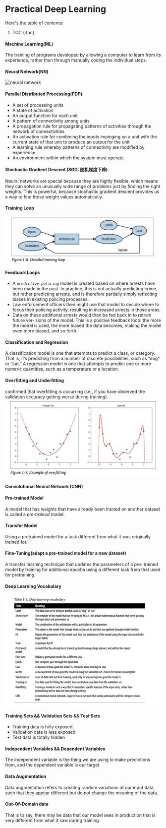# Practical Deep Learning
Here's the table of contents:

1. TOC
{:toc}

#### Machine Learning(ML)
The training of programs developed by allowing a computer to learn from its experience, rather than through manually coding the individual steps.
#### Neural Network(NN)
![](silence-zhang.github.io/images/Pastedimage20240314180458.png "neural network")
#### Parallel Distributed Processing(PDP)
- A set of processing units 
- A state of activation 
- An output function for each unit 
- A pattern of connectivity among units
- A propagation rule for propagating patterns of activities through the network of connectivities
- An activation rule for combining the inputs impinging on a unit with the current state of that unit to produce an output for the unit
- A learning rule whereby patterns of connectivity are modified by experience
- An environment within which the system must operate

#### Stochastic Gradient Descent (SGD: 随机梯度下降)
Neural networks are special because they are highly flexible, which means they can solve an unusually wide range of problems just by finding the right weights. This is powerful, because stochastic gradient descent provides us a way to find those weight values automatically.
#### Training Loop
![](/images/Pastedimage20240315111753.png)
#### Feedback Loops 
- A *`predictive policing`* model is created based on where arrests have been made in the past. In practice, this is not actually predicting crime, but rather predicting arrests, and is therefore partially simply reflecting biases in existing policing processes.
- Law enforcement officers then might use that model to decide where to focus their policing activity, resulting in increased arrests in those areas. 
- Data on these additional arrests would then be fed back in to retrain future ver‐ sions of the model.
This is a positive feedback loop: the more the model is used, the more biased the data becomes, making the model even more biased, and so forth.

#### Classification and Regression
A classification model is one that attempts to predict a class, or category. That is, it’s predicting from a number of discrete possibilities, such as “dog” or “cat.” 
A regression model is one that attempts to predict one or more numeric quantities, such as a temperature or a location.
#### Overfitting and Underfitting
confirmed that overfitting is occurring (i.e., if you have observed the validation accuracy getting worse during training).
![](/images/Pastedimage20240315115211.png)
#### Convolutional Neural Network (CNN)

#### Pre-trained Model
A model that has weights that have already been trained on another dataset is called a *pre‐trained* model.
#### Transfer Model
Using a pretrained model for a task different from what it was originally trained for.
#### Fine-Tuning(adapt a pre-trained model for a new dataset)
A transfer learning technique that updates the parameters of a pre‐ trained model by training for additional epochs using a different task from that used for pretraining.
####  Deep Learning Vocabulary
![](/images/Pastedimage20240315144530.png)
#### Training Sets && Validation Sets && Test Sets
- Training data is fully exposed, 
- Validation data is less exposed
- Test data is totally hidden

#### Independent Variables && Dependent Variables
The independent variable is the thing we are using to make predictions from, and the dependent variable is our target.
#### Data Augmentation
Data augmentation refers to creating random variations of our input data, such that they appear different but do not change the meaning of the data.
#### Out-Of-Domain data
That is to say, there may be data that our model sees in production that is very different from what it saw during training.
